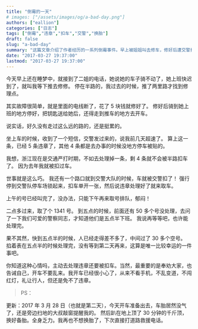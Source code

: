 ```yaml
---
title: "倒霉的一天"
# images: ["/assets/images/og/a-bad-day.png"]
authors: ["eallion"]
categories: ["日志"]
tags: ["倒霉","违章","扣车","交警","换胎"]
draft: false
slug: "a-bad-day"
summary: "这篇文章介绍了作者经历的一系列倒霉事件。早上被姐姐叫去修车，修好后遭交警扣车处理违章，又花了很长时间排队取车。作者无奈地表示，尽管自己开车很小心，仍然免不了违章。最后，车胎没气了，作者只能亲自换备胎，感到全身乏力。"
date: "2017-03-27 19:37:00"
lastmod: "2017-03-27 19:37:00"
---
```


今天早上还在睡梦中，就接到了二姐的电话，她说她的车子骑不动了，她上班快迟到了，就叫我等下推去修修。
停在半路的，我过去的时候，推了两里路才找到修理点。

其实故障很简单，就是里面的电线断了，花了 5 块钱就修好了。
修好后骑到她上班的地方停好，把钥匙送给她后，还得走到推车的地方去开车。

说实话，好久没有走过这么远的路的，还是挺累的。

坐上车的时候，收到了一个短信，交警发过来的，说我前几天超速了。
算上这一条，已经 5 条违章了，其他 4 条都是去办事的时候没地方停车被贴的。

我想，浙江现在是交通严打时期，不如去处理掉一条，剩 4 条就不会被半路扣车了。
因为去年我就被扣过车。

世事就是这么巧。
我还有一个路口就到交警大队的时候，车就被交警扣了！
强行停到交警队停车场锁起来，扣车单开一张，然后说违章处理好了就来取车。

上午的号已经叫完了，没办法，只能下午再来取号排队，郁闷！

二点多过来，取了个 1341 号。
到五点的时候，前面还有 50 多个号没处理，去问了一下我们可爱的警察同志，才知道他们是五点半下班。
我说再等等吧，也许能处理完。

果不其然，快到五点半的时候，人已经走得差不多了，中间过了 30 多个空号。
掐着表在五点半的时候处理完，没有等到第二天再来，这算是唯一比较幸运的一件事吧。

你知道这种心情吗，主动去处理违章还要被扣车。当然，最重要的是奉劝大家，也告诫自己，开车不要乱来。我开车已经很小心了，从来不看手机，不乱变道，不闯红灯，礼让行人，但还是免不了违章。

> PS：

更新：2017 年 3 月 28 日（也就是第二天），今天开车准备出去，车胎居然没气了，还是旁边扫地的大叔敲窗提醒我的。
然后趴在地上顶了 30 分钟的千斤顶，换好备胎。全身乏力。我再也不想换胎了，下次直接打道路救援电话。
